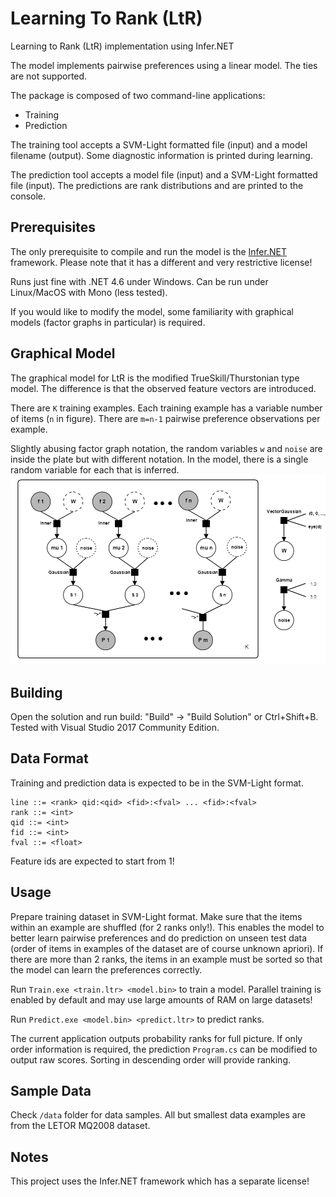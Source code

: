 # Learning To Rank (LtR)
Learning to Rank (LtR) implementation using Infer.NET

The model implements pairwise preferences using a linear model. The ties are not supported.

The package is composed of two command-line applications:
- Training
- Prediction

The training tool accepts a SVM-Light formatted file (input) and a model filename (output). Some diagnostic information is printed during learning.

The prediction tool accepts a model file (input) and a SVM-Light formatted file (input). The predictions are rank distributions and are printed to the console.

## Prerequisites
The only prerequisite to compile and run the model is the [Infer.NET](http://infernet.azurewebsites.net/) framework. Please note that it has a different and very restrictive license!

Runs just fine with .NET 4.6 under Windows. Can be run under Linux/MacOS with Mono (less tested).

If you would like to modify the model, some familiarity with graphical models (factor graphs in particular) is required.

## Graphical Model
The graphical model for LtR is the modified TrueSkill/Thurstonian type model. The difference is that the observed feature vectors are introduced.

There are `K` training examples. Each training example has a variable number of items (`n` in figure). There are `m=n-1` pairwise preference observations per example.

Slightly abusing factor graph notation, the random variables `w` and `noise` are inside the plate but with different notation. In the model, there is a single random variable for each that is inferred.
![TrueSkill/Thurstonian model for LtR](https://github.com/usptact/LearningToRank/blob/master/img/LtR%20Graphical%20Model.png)

## Building
Open the solution and run build: "Build" -> "Build Solution" or Ctrl+Shift+B. Tested with Visual Studio 2017 Community Edition.

## Data Format
Training and prediction data is expected to be in the SVM-Light format.

```
line ::= <rank> qid:<qid> <fid>:<fval> ... <fid>:<fval>
rank ::= <int>
qid ::= <int>
fid ::= <int>
fval ::= <float>
```

Feature ids are expected to start from 1!

## Usage
Prepare training dataset in SVM-Light format. Make sure that the items within an example are shuffled (for 2 ranks only!). This enables the model to better learn pairwise preferences and do prediction on unseen test data (order of items in examples of the dataset are of course unknown apriori). If there are more than 2 ranks, the items in an example must be sorted so that the model can learn the preferences correctly.

Run `Train.exe <train.ltr> <model.bin>` to train a model. Parallel training is enabled by default and may use large amounts of RAM on large datasets!

Run `Predict.exe <model.bin> <predict.ltr>` to predict ranks.

The current application outputs probability ranks for full picture. If only order information is required, the prediction `Program.cs` can be modified to output raw scores. Sorting in descending order will provide ranking.

## Sample Data
Check `/data` folder for data samples. All but smallest data examples are from the LETOR MQ2008 dataset.

## Notes
This project uses the Infer.NET framework which has a separate license!
